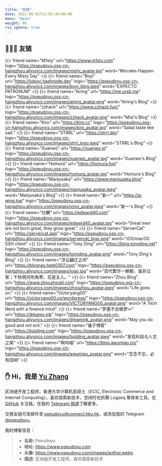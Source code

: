 ```yaml
---
title: "友链"
date: 2022-06-02T12:03:46+08:00
menu: "main"
weight: 90
rss_ignore: true
---
```


## 👨🏻‍💻 友链

<div class="flink" id="article-container">
<div class="friend-list-div" >

{{< friend name="M1sty" url="https://www.m1sty.com" logo="https://pseudoyu.oss-cn-hangzhou.aliyuncs.com/images/misty_avatar.jpg" word="Mircales Happen Every Misty Day" >}}
{{< friend name="Boyi" url="https://luboyi.hashnode.dev" logo="https://pseudoyu.oss-cn-hangzhou.aliyuncs.com/images/boyi_blog.jpeg" word="EXPECTO PATRONUM" >}}
{{< friend name="Airing" url="https://me.ursb.me" logo="https://pseudoyu.oss-cn-hangzhou.aliyuncs.com/images/airing_avatar.png" word="Airing's Blog" >}}
{{< friend name="zzhack" url="https://www.zzhack.fun/" logo="https://pseudoyu.oss-cn-hangzhou.aliyuncs.com/images/zzhack_avatar.png" word="Mist's Blog" >}}
{{< friend name="Kiro" url="https://kiro.cc" logo="https://pseudoyu.oss-cn-hangzhou.aliyuncs.com/images/kiro_avatar.jpg" word="Salad taste like sad." >}}
{{< friend name="STRRL" url="https://strrl.dev" logo="https://pseudoyu.oss-cn-hangzhou.aliyuncs.com/images/strrl_logo.jpeg" word="STRRL's Blog" >}}
{{< friend name="Xuanwo" url="https://xuanwo.io" logo="https://pseudoyu.oss-cn-hangzhou.aliyuncs.com/images/xuanwo_avatar.jpg" word="Xuanwo's Blog" >}}
{{< friend name="Homura" url="https://homura.live" logo="https://pseudoyu.oss-cn-hangzhou.aliyuncs.com/images/homura_avatar.jpg" word="Homura's Blog" >}}
{{< friend name="Manjusaka" url="https://www.manjusaka.blog" logo="https://pseudoyu.oss-cn-hangzhou.aliyuncs.com/images/manjusaka_avatar.jpeg" word="Manjusaka's Blog" >}}
{{< friend name="新一" url="https://a-wing.top" logo="https://pseudoyu.oss-cn-hangzhou.aliyuncs.com/images/xinyi_avatar.jpeg" word="新一's Blog" >}}
{{< friend name="仕麟" url="https://edward40.com" logo="https://pseudoyu.oss-cn-hangzhou.aliyuncs.com/images/edward40_avatar.jpg" word="Great men are not born great, they grow great." >}}
{{< friend name="ServerCat" url="https://servercat.app" logo="https://pseudoyu.oss-cn-hangzhou.aliyuncs.com/images/servercat_logo.png" word="iOS/macOS SSH client" >}}
{{< friend name="Tony Ding" url="https://blog.tonyding.net" logo="https://pseudoyu.oss-cn-hangzhou.aliyuncs.com/images/tonyding_avatar.png" word="Tony Ding's Blog" >}}
{{< friend name="浮云翩迁之间" url="https://blognas.hwb0307.com" logo="https://pseudoyu.oss-cn-hangzhou.aliyuncs.com/images/logo.jpg" word="百代繁华一朝都，谁非过客；千秋明月吹角寒，花是主人。" >}}
{{< friend name="Zhou Blog" url="https://www.zhouzhoukl.com" logo="https://pseudoyu.oss-cn-hangzhou.aliyuncs.com/images/zhouzhou_avatar.jpeg" word="Life goes on." >}}
{{< friend name="Victoryang00" url="https://victoryang00.cn/wordpress/" logo="https://pseudoyu.oss-cn-hangzhou.aliyuncs.com/images/VICTORYANG00_avatar.png" word="A Tech Nerd with a finance mind" >}}
{{< friend name="梦墨不会做梦💤" url="https://dreamo.ink" logo="https://pseudoyu.oss-cn-hangzhou.aliyuncs.com/images/dreamink_avatar.png" word="May you do good and not evil." >}}
{{< friend name="锤子博客" url="https://liujiding.com" logo="https://pseudoyu.oss-cn-hangzhou.aliyuncs.com/images/liujiding_avatar.jpeg" word="发现科技与人文之美" >}}
{{< friend name="啊呜喵" url="https://blog.awumiao.cn/" logo="https://pseudoyu.oss-cn-hangzhou.aliyuncs.com/images/awumiao_avatar.png" word="念念不忘，必有回响" >}}

</div>
</div>

## ✋ Hi，我是 [Yu Zhang](https://www.pseudoyu.com)

区块链开发工程师，香港大学计算机系硕士（ECIC, Electronic Commerce and Internet Computing）。喜欢探索新技术，空闲时也折腾 Logseq 等效率工具。在 [GitHub](https://github.com/pseudoyu) 关注我。在我的 [Telegram 频道](https://t.me/pseudoyulife)了解更多。

交换友链可发邮件至 pseudoyu@connect.hku.hk，或添加我的 Telegram [@pseudoyu](https://t.me/pseudoyu)。

我的博客信息：

> - **名称:** Pseudoyu
> - **地址:** https://www.pseudoyu.com
> - **头像:** https://www.pseudoyu.com/images/author.webp
> - **描述:** 区块链开发工程师，喜欢探索新技术
